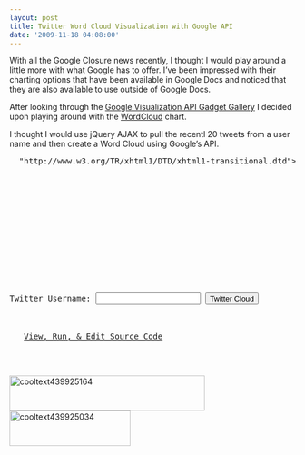 ```yaml
---
layout: post
title: Twitter Word Cloud Visualization with Google API
date: '2009-11-18 04:08:00'
---
```


<p>With all the Google Closure news recently, I thought I would play around a little more with what Google has to offer. I’ve been impressed with their charting options that have been available in Google Docs and noticed that they are also available to use outside of Google Docs.</p>  <p>After looking through the <a href="http://code.google.com/apis/visualization/documentation/gallery.html" target="_blank">Google Visualization API Gadget Gallery</a> I decided upon playing around with the <a href="http://visapi-gadgets.googlecode.com/svn/trunk/wordcloud/doc.html" target="_blank">WordCloud</a> chart. </p>  <p>I thought I would use jQuery AJAX to pull the recentl 20 tweets from a user name and then create a Word Cloud using Google’s API.</p>  <pre><!DOCTYPE html PUBLIC "-//W3C//DTD XHTML 1.0 Transitional//EN"<br>  "http://www.w3.org/TR/xhtml1/DTD/xhtml1-transitional.dtd"><br><html xmlns="http://www.w3.org/1999/xhtml" xml:lang="en" lang="en"><br><head><br>   <title>Sandbox</title>      <br>   <meta http-equiv="Content-type" content="text/html; charset=utf-8" /><br>   <link rel="stylesheet" type="text/css" href="http://visapi-gadgets.googlecode.com/svn/trunk/wordcloud/wc.css"/><br>   <script type='text/javascript' src='http://getfirebug.com/releases/lite/1.2/firebug-lite-compressed.js'></script><br>   <script type="text/javascript"><br>   firebug.env.debug = false;   // open minimized<br>   firebug.env.detectFirebug = true; // do not initialize if Firebug is active<br>   </script>   <br>   <script src="http://ajax.googleapis.com/ajax/libs/jquery/1.3.2/jquery.min.js"></script><br>   <script type="text/javascript" src="http://visapi-gadgets.googlecode.com/svn/trunk/wordcloud/wc.js"></script><br>   <script type="text/javascript" src="http://www.google.com/jsapi"></script><br>   <script type="text/javascript"><br>   $(function() {<br>      $('#twitterCloud').click(function() {<br>         draw($('#userName').val());<br>      });<br>   });<br><br>   google.load("visualization", "1"); <br>   function draw(userName) { <br>      var url = 'http://twitter.com/status/user_timeline/' + userName + '.json?count=20&callback=?'; <br>      $.getJSON(url, function(data) { <br>         console.log('data: %o', data);<br>         var dataTable = new google.visualization.DataTable(); <br>         dataTable.addColumn('string', 'Tweet'); <br>         dataTable.addRows(20); <br>         $.each(data, function(i, item) {   <br>            console.log('i: ' + i);<br>            console.log('item.Text: ' + item.text);           <br>            dataTable.setCell(i, 0, item.text); <br>         }); <br>         var outputDiv = $('#wordCloud').css({<br>            'border-width': '1px',<br>            'border-color': '#cccccc',<br>            'border-style': 'solid',<br>            'margin': '10px',<br>            'padding': '10px'<br>         }); <br>         var wc = new WordCloud(outputDiv.get(0)); <br>         wc.draw(dataTable, null); <br>      });   <br>   }<br>   </script><br></head><br><body>   <br>   <div>Twitter Username: <input id="userName" type="text" /> <button id="twitterCloud">Twitter Cloud</button></div><br>   <div id="wordCloud"></div><br>   <a href="http://jsbin.com/alubi/edit" target="_blank">View, Run, & Edit Source Code</a><br></body><br></html></pre> <p> </p> <p><a href="http://jsbin.com/udeba3/edit" target="_blank"><img title="cooltext439925164" border="0" alt="cooltext439925164" src="http://elijahmanor.com/webdevdotnet/image.axd?picture=cooltext439925164_1.png" width="344" height="62"></a> <a href="http://jsbin.com/udeba3"><img title="cooltext439925034" border="0" alt="cooltext439925034" src="http://elijahmanor.com/webdevdotnet/image.axd?picture=cooltext439925034_1.png" width="213" height="62"></a></p>